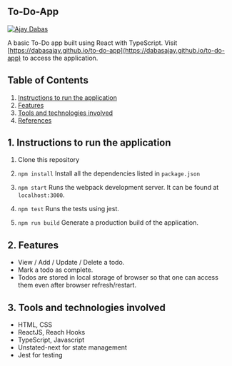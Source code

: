 ## To-Do-App

[![Ajay Dabas](https://img.shields.io/badge/Ajay-Dabas-825ee4.svg)](https://dabasajay.github.io)

A basic To-Do app built using React with TypeScript. Visit [https://dabasajay.github.io/to-do-app](https://dabasajay.github.io/to-do-app) to access the application.

## Table of Contents

1. [Instructions to run the application](#1-instructions-to-run-the-application)
2. [Features](#2-features)
3. [Tools and technologies involved](#3-tools-and-technologies-involved)
4. [References](#4-references)

## 1. Instructions to run the application

1.  Clone this repository

2.  `npm install`
    Install all the dependencies listed in `package.json`

3.  `npm start`
    Runs the webpack development server. It can be found at `localhost:3000`.

4. `npm test`
    Runs the tests using jest.

5. `npm run build`
    Generate a production build of the application.

## 2. Features

- View / Add / Update / Delete a todo.
- Mark a todo as complete.
- Todos are stored in local storage of browser so that one can access them even after browser refresh/restart.

## 3. Tools and technologies involved

- HTML, CSS
- ReactJS, Reach Hooks
- TypeScript, Javascript
- Unstated-next for state management
- Jest for testing